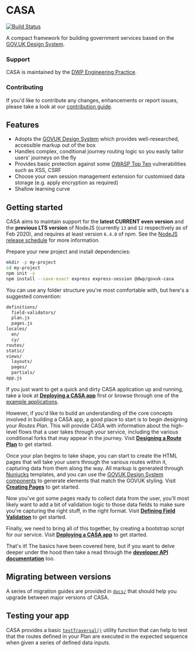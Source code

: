# CASA 

[![Build Status](https://travis-ci.org/dwp/govuk-casa.svg?branch=master)](https://travis-ci.org/dwp/govuk-casa)

A compact framework for building government services based on the [GOV.UK Design System](https://design-system.service.gov.uk/).

### Support

CASA is maintained by the [DWP Engineering Practice](mailto:open-source@engineering.digital.dwp.gov.uk).

### Contributing

If you'd like to contribute any changes, enhancements or report issues, please take a look at our [contribution guide](CONTRIBUTING.md).

## Features

* Adopts the [GOVUK Design System](https://design-system.service.gov.uk/) which provides well-researched, accessible markup out of the box
* Handles complex, conditional journey routing logic so you easily tailor users' journeys on the fly
* Provides basic protection against some [OWASP Top Ten](https://www.owasp.org/index.php/Category:OWASP_Top_Ten_Project) vulnerabilities such as XSS, CSRF
* Choose your own session management extension for customised data storage (e.g. apply encryption as required)
* Shallow learning curve

## Getting started

CASA aims to maintain support for the **latest CURRENT even version** and the **previous LTS version** of NodeJS (currently `13` and `12` respectively as of Feb 2020), and requires at least version `6.4.0` of npm. See the [NodeJS release schedule](https://nodejs.org/en/about/releases/) for more information.

Prepare your new project and install dependencies:
```bash
mkdir -p my-project
cd my-project
npm init -y
npm install --save-exact express express-session @dwp/govuk-casa
```

You can use any folder structure you're most comfortable with, but here's a suggested convention:
```bash
definitions/
  field-validators/
  plan.js
  pages.js
locales/
  en/
  cy/
routes/
static/
views/
  layouts/
  pages/
  partials/
app.js
```

If you just want to get a quick and dirty CASA application up and running, take a look at **[Deploying a CASA app](docs/deploying.md)** first or browse through one of the [example applications](examples/).

However, if you'd like to build an understanding of the core concepts involved in building a CASA app, a good place to start is to begin designing your _Routes Plan_. This will provide CASA with information about the high-level flows that a user takes through your service, including the various conditional forks that may appear in the journey. Visit **[Designing a Route Plan](docs/plan.md)** to get started.

Once your plan begins to take shape, you can start to create the HTML pages that will take your users through the various routes within it, capturing data from them along the way. All markup is generated through [Nunjucks](https://mozilla.github.io/nunjucks/) templates, and you can use the [GOVUK Design System components](https://design-system.service.gov.uk/components/) to generate elements that match the GOVUK styling. Visit **[Creating Pages](docs/page-markup.md)** to get started.

Now you've got some pages ready to collect data from the user, you'll most likely want to add a bit of validation logic to those data fields to make sure you're capturing the right stuff, in the right format. Visit **[Defining Field Validation](docs/field-validation.md)** to get started.

Finally, we need to bring all of this together, by creating a bootstrap script for our service. Visit **[Deploying a CASA app](docs/deploying.md)** to get started.

That's it! The basics have been covered here, but if you want to delve deeper under the hood then take a read through the **[developer API documentation](docs/api.md)** too.

## Migrating between versions

A series of migration guides are provided in [`docs/`](docs/) that should help you upgrade between major versions of CASA.

## Testing your app

CASA provides a basic [`testTraversal()`](docs/testing.md) utility function that can help to test that the routes defined in your Plan are executed in the expected sequence when given a series of defined data inputs.
